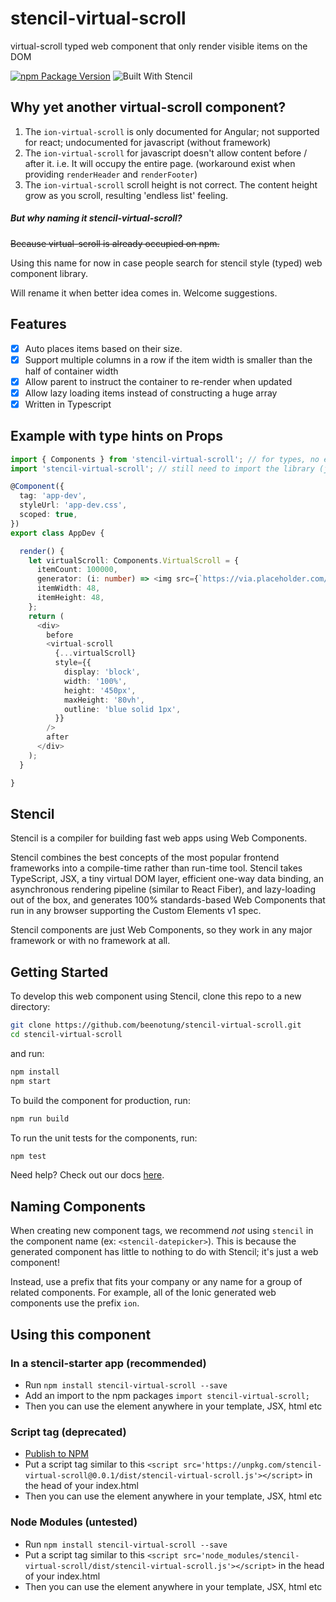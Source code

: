 # stencil-virtual-scroll

virtual-scroll typed web component that only render visible items on the DOM

[![npm Package Version](https://img.shields.io/npm/v/stencil-virtual-scroll.svg?maxAge=2592000)](https://www.npmjs.com/package/stencil-virtual-scroll)
![Built With Stencil](https://img.shields.io/badge/-Built%20With%20Stencil-16161d.svg?logo=data%3Aimage%2Fsvg%2Bxml%3Bbase64%2CPD94bWwgdmVyc2lvbj0iMS4wIiBlbmNvZGluZz0idXRmLTgiPz4KPCEtLSBHZW5lcmF0b3I6IEFkb2JlIElsbHVzdHJhdG9yIDE5LjIuMSwgU1ZHIEV4cG9ydCBQbHVnLUluIC4gU1ZHIFZlcnNpb246IDYuMDAgQnVpbGQgMCkgIC0tPgo8c3ZnIHZlcnNpb249IjEuMSIgaWQ9IkxheWVyXzEiIHhtbG5zPSJodHRwOi8vd3d3LnczLm9yZy8yMDAwL3N2ZyIgeG1sbnM6eGxpbms9Imh0dHA6Ly93d3cudzMub3JnLzE5OTkveGxpbmsiIHg9IjBweCIgeT0iMHB4IgoJIHZpZXdCb3g9IjAgMCA1MTIgNTEyIiBzdHlsZT0iZW5hYmxlLWJhY2tncm91bmQ6bmV3IDAgMCA1MTIgNTEyOyIgeG1sOnNwYWNlPSJwcmVzZXJ2ZSI%2BCjxzdHlsZSB0eXBlPSJ0ZXh0L2NzcyI%2BCgkuc3Qwe2ZpbGw6I0ZGRkZGRjt9Cjwvc3R5bGU%2BCjxwYXRoIGNsYXNzPSJzdDAiIGQ9Ik00MjQuNywzNzMuOWMwLDM3LjYtNTUuMSw2OC42LTkyLjcsNjguNkgxODAuNGMtMzcuOSwwLTkyLjctMzAuNy05Mi43LTY4LjZ2LTMuNmgzMzYuOVYzNzMuOXoiLz4KPHBhdGggY2xhc3M9InN0MCIgZD0iTTQyNC43LDI5Mi4xSDE4MC40Yy0zNy42LDAtOTIuNy0zMS05Mi43LTY4LjZ2LTMuNkgzMzJjMzcuNiwwLDkyLjcsMzEsOTIuNyw2OC42VjI5Mi4xeiIvPgo8cGF0aCBjbGFzcz0ic3QwIiBkPSJNNDI0LjcsMTQxLjdIODcuN3YtMy42YzAtMzcuNiw1NC44LTY4LjYsOTIuNy02OC42SDMzMmMzNy45LDAsOTIuNywzMC43LDkyLjcsNjguNlYxNDEuN3oiLz4KPC9zdmc%2BCg%3D%3D&colorA=16161d&style=flat-square)

## Why yet another virtual-scroll component?
1. The `ion-virtual-scroll` is only documented for Angular;
   not supported for react;
   undocumented for javascript (without framework)
2. The `ion-virtual-scroll` for javascript doesn't allow content before / after it.
    i.e. It will occupy the entire page. (workaround exist when providing `renderHeader` and `renderFooter`)
3. The `ion-virtual-scroll` scroll height is not correct.
   The content height grow as you scroll, resulting 'endless list' feeling.

##### But why naming it stencil-virtual-scroll?
~~Because virtual-scroll is already occupied on npm.~~

Using this name for now in case people search for stencil style (typed) web component library.

Will rename it when better idea comes in. Welcome suggestions.

## Features
- [x] Auto places items based on their size.
- [x] Support multiple columns in a row if the item width is smaller than the half of container width
- [x] Allow parent to instruct the container to re-render when updated
- [x] Allow lazy loading items instead of constructing a huge array
- [x] Written in Typescript

## Example with type hints on Props
```typescript jsx
import { Components } from 'stencil-virtual-scroll'; // for types, no effect on the generated js
import 'stencil-virtual-scroll'; // still need to import the library (js)

@Component({
  tag: 'app-dev',
  styleUrl: 'app-dev.css',
  scoped: true,
})
export class AppDev {

  render() {
    let virtualScroll: Components.VirtualScroll = {
      itemCount: 100000,
      generator: (i: number) => <img src={`https://via.placeholder.com/600/${i}`}/>,
      itemWidth: 48,
      itemHeight: 48,
    };
    return (
      <div>
        before
        <virtual-scroll
          {...virtualScroll}
          style={{
            display: 'block',
            width: '100%',
            height: '450px',
            maxHeight: '80vh',
            outline: 'blue solid 1px',
          }}
        />
        after
      </div>
    );
  }

}
```

## Stencil

Stencil is a compiler for building fast web apps using Web Components.

Stencil combines the best concepts of the most popular frontend frameworks into a compile-time rather than run-time tool.  Stencil takes TypeScript, JSX, a tiny virtual DOM layer, efficient one-way data binding, an asynchronous rendering pipeline (similar to React Fiber), and lazy-loading out of the box, and generates 100% standards-based Web Components that run in any browser supporting the Custom Elements v1 spec.

Stencil components are just Web Components, so they work in any major framework or with no framework at all.

## Getting Started

To develop this web component using Stencil, clone this repo to a new directory:

```bash
git clone https://github.com/beenotung/stencil-virtual-scroll.git
cd stencil-virtual-scroll
```

and run:

```bash
npm install
npm start
```

To build the component for production, run:

```bash
npm run build
```

To run the unit tests for the components, run:

```bash
npm test
```

Need help? Check out our docs [here](https://stenciljs.com/docs/my-first-component).


## Naming Components

When creating new component tags, we recommend _not_ using `stencil` in the component name (ex: `<stencil-datepicker>`). This is because the generated component has little to nothing to do with Stencil; it's just a web component!

Instead, use a prefix that fits your company or any name for a group of related components. For example, all of the Ionic generated web components use the prefix `ion`.


## Using this component

### In a stencil-starter app (recommended)
- Run `npm install stencil-virtual-scroll --save`
- Add an import to the npm packages `import stencil-virtual-scroll;`
- Then you can use the element anywhere in your template, JSX, html etc

### Script tag (deprecated)

- [Publish to NPM](https://docs.npmjs.com/getting-started/publishing-npm-packages)
- Put a script tag similar to this `<script src='https://unpkg.com/stencil-virtual-scroll@0.0.1/dist/stencil-virtual-scroll.js'></script>` in the head of your index.html
- Then you can use the element anywhere in your template, JSX, html etc

### Node Modules (untested)
- Run `npm install stencil-virtual-scroll --save`
- Put a script tag similar to this `<script src='node_modules/stencil-virtual-scroll/dist/stencil-virtual-scroll.js'></script>` in the head of your index.html
- Then you can use the element anywhere in your template, JSX, html etc
